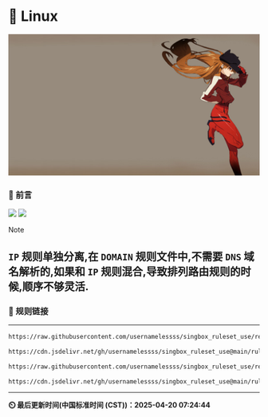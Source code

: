 
# 🧸 Linux
![](https://raw.githubusercontent.com/usernamelessss/picture-bed/main/images/202504042256831.jpg)
### 📣 前言
![](https://shields.io/badge/-移除重复规则-ff69b4) ![](https://shields.io/badge/-IP&nbsp;规则单独存放不与&nbsp;DOMAIN&nbsp;等混合-green)
> [!NOTE]
**`IP` 规则单独分离,在 `DOMAIN` 规则文件中,不需要 `DNS` 域名解析的,如果和 `IP` 规则混合,导致排列路由规则的时候,顺序不够灵活.**
---

###  🔗 规则链接
---

```url
https://raw.githubusercontent.com/usernamelessss/singbox_ruleset_use/refs/heads/main/rule/Linux/Linux_No_IP.json
```

```url
https://cdn.jsdelivr.net/gh/usernamelessss/singbox_ruleset_use@main/rule/Linux/Linux_No_IP.json
```

```url
https://raw.githubusercontent.com/usernamelessss/singbox_ruleset_use/refs/heads/main/rule/Linux/Linux_No_IP.srs
```

```url
https://cdn.jsdelivr.net/gh/usernamelessss/singbox_ruleset_use@main/rule/Linux/Linux_No_IP.srs
```

---
**⏲️ 最后更新时间(中国标准时间 (CST))：2025-04-20 07:24:44**